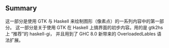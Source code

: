 ## Summary

这一部分是使用 GTK 与 Haskell 来绘制图形（像素点）的一系列内容中的第一部分。
这一部分是关于使用 GTK 在 Haskell 上搞界面的初步内容。用的是 gtk2hs 上 “推荐”的 haskell-gi，
并且用到了 GHC 8.0 新带来的 OverloadedLables 语法扩展。 
